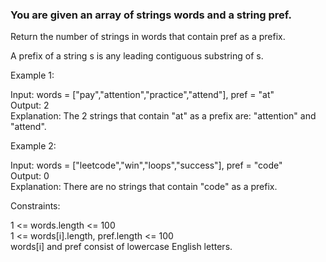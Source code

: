 ### You are given an array of strings words and a string pref.  

Return the number of strings in words that contain pref as a prefix.  

A prefix of a string s is any leading contiguous substring of s.  

Example 1:  
    
      
Input: words = ["pay","attention","practice","attend"], pref = "at"  
Output: 2   
Explanation: The 2 strings that contain "at" as a prefix are: "attention" and "attend".    
  
Example 2:  
  
Input: words = ["leetcode","win","loops","success"], pref = "code"  
Output: 0  
Explanation: There are no strings that contain "code" as a prefix.  
 
  
Constraints:  

1 <= words.length <= 100  
1 <= words[i].length, pref.length <= 100  
words[i] and pref consist of lowercase English letters.

